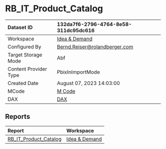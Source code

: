 



# RB_IT_Product_Catalog

|Dataset ID|132da7f6-2796-4764-8e58-311dc95dc616|
| :--- | :--- |
|Workspace|[Idea & Demand](../Workspaces/Idea-&-Demand.md)|
|Configured By|Bernd.Reiser@rolandberger.com|
|Target Storage Mode|Abf|
|Content Provider Type|PbixInImportMode|
|Created Date|August 07, 2023 14:03:00|
|MCode|[M Code](./RB_IT_Product_Catalog/mcode.md)|
|DAX|[DAX](./RB_IT_Product_Catalog/dax.md)|

## Reports

|Report|Workspace|
| :--- | :--- |
|[RB_IT_Product_Catalog](../Reports/RB_IT_Product_Catalog.md)|[Idea & Demand](../Workspaces/Idea-&-Demand.md)|
